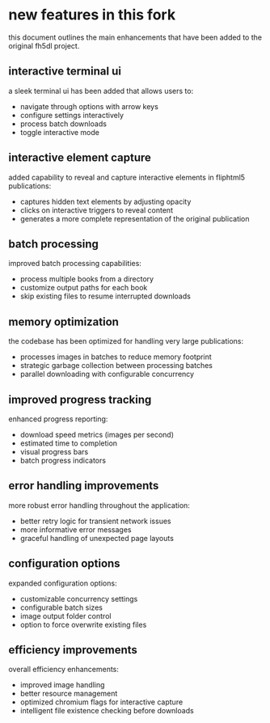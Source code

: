 # new features in this fork

this document outlines the main enhancements that have been added to the original fh5dl project.

## interactive terminal ui

a sleek terminal ui has been added that allows users to:
- navigate through options with arrow keys
- configure settings interactively
- process batch downloads
- toggle interactive mode

## interactive element capture

added capability to reveal and capture interactive elements in fliphtml5 publications:
- captures hidden text elements by adjusting opacity
- clicks on interactive triggers to reveal content
- generates a more complete representation of the original publication

## batch processing

improved batch processing capabilities:
- process multiple books from a directory
- customize output paths for each book
- skip existing files to resume interrupted downloads

## memory optimization

the codebase has been optimized for handling very large publications:
- processes images in batches to reduce memory footprint
- strategic garbage collection between processing batches
- parallel downloading with configurable concurrency

## improved progress tracking

enhanced progress reporting:
- download speed metrics (images per second)
- estimated time to completion
- visual progress bars
- batch progress indicators

## error handling improvements

more robust error handling throughout the application:
- better retry logic for transient network issues
- more informative error messages
- graceful handling of unexpected page layouts

## configuration options

expanded configuration options:
- customizable concurrency settings
- configurable batch sizes
- image output folder control
- option to force overwrite existing files

## efficiency improvements

overall efficiency enhancements:
- improved image handling
- better resource management 
- optimized chromium flags for interactive capture
- intelligent file existence checking before downloads 